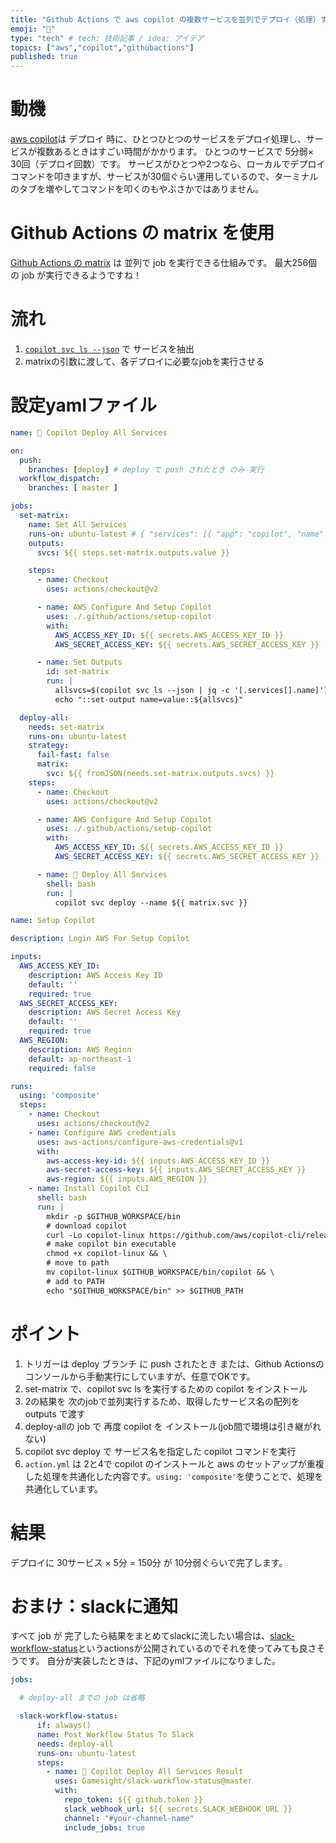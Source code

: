 ```yaml
---
title: "Github Actions で aws copilot の複数サービスを並列でデプロイ（処理）する"
emoji: "🌟"
type: "tech" # tech: 技術記事 / idea: アイデア
topics: ["aws","copilot","githubactions"]
published: true
---
```


[copilot]:https://aws.github.io/copilot-cli/ja/
[matrix]:https://docs.github.com/ja/actions/using-jobs/using-a-build-matrix-for-your-jobs
[svc ls]:https://aws.github.io/copilot-cli/ja/docs/commands/svc-ls/

# 動機

[aws copilot][copilot]は デプロイ 時に、ひとつひとつのサービスをデプロイ処理し、サービスが複数あるときはすごい時間がかかります。
ひとつのサービスで 5分弱× 30回（デプロイ回数）です。
サービスがひとつや2つなら、ローカルでデプロイコマンドを叩きますが、サービスが30個ぐらい運用しているので、ターミナルのタブを増やしてコマンドを叩くのもやぶさかではありません。

# Github Actions の matrix を使用

[Github Actions の matrix][matrix] は 並列で job を実行できる仕組みです。
最大256個の job が実行できるようですね！

# 流れ

1. [`copilot svc ls --json`][svc ls] で サービスを抽出
2. matrixの引数に渡して、各デプロイに必要なjobを実行させる

# 設定yamlファイル

```yaml:.github/workflows/deploy-all-svcs.yml
name: 🚀 Copilot Deploy All Services

on:
  push:
    branches: [deploy] # deploy で push されたとき のみ 実行
  workflow_dispatch:
    branches: [ master ]

jobs:
  set-matrix:
    name: Set All Services
    runs-on: ubuntu-latest # { "services": [{ "app": "copilot", "name": "copilot-svc-1", "type": "Load Balanced Web Service" },... ] } => ["copilot-svc-1", "copilot-svc-2" ...]
    outputs:
      svcs: ${{ steps.set-matrix.outputs.value }}

    steps:
      - name: Checkout
        uses: actions/checkout@v2

      - name: AWS Configure And Setup Copilot
        uses: ./.github/actions/setup-copilot
        with:
          AWS_ACCESS_KEY_ID: ${{ secrets.AWS_ACCESS_KEY_ID }}
          AWS_SECRET_ACCESS_KEY: ${{ secrets.AWS_SECRET_ACCESS_KEY }}

      - name: Set Outputs
        id: set-matrix
        run: |
          allsvcs=$(copilot svc ls --json | jq -c '[.services[].name]')
          echo "::set-output name=value::${allsvcs}"

  deploy-all:
    needs: set-matrix
    runs-on: ubuntu-latest
    strategy:
      fail-fast: false
      matrix:
        svc: ${{ fromJSON(needs.set-matrix.outputs.svcs) }}
    steps:
      - name: Checkout
        uses: actions/checkout@v2

      - name: AWS Configure And Setup Copilot
        uses: ./.github/actions/setup-copilot
        with:
          AWS_ACCESS_KEY_ID: ${{ secrets.AWS_ACCESS_KEY_ID }}
          AWS_SECRET_ACCESS_KEY: ${{ secrets.AWS_SECRET_ACCESS_KEY }}

      - name: 🎡 Deploy All Services
        shell: bash
        run: |
          copilot svc deploy --name ${{ matrix.svc }}
```

```yaml:.github/actions/setup-copilot/action.yml
name: Setup Copilot

description: Login AWS For Setup Copilot

inputs:
  AWS_ACCESS_KEY_ID:
    description: AWS Access Key ID
    default: ''
    required: true
  AWS_SECRET_ACCESS_KEY:
    description: AWS Secret Access Key
    default: ''
    required: true
  AWS_REGION:
    description: AWS Region
    default: ap-northeast-1
    required: false

runs:
  using: 'composite'
  steps:
    - name: Checkout
      uses: actions/checkout@v2
    - name: Configure AWS credentials
      uses: aws-actions/configure-aws-credentials@v1
      with:
        aws-access-key-id: ${{ inputs.AWS_ACCESS_KEY_ID }}
        aws-secret-access-key: ${{ inputs.AWS_SECRET_ACCESS_KEY }}
        aws-region: ${{ inputs.AWS_REGION }}
    - name: Install Copilot CLI
      shell: bash
      run: |
        mkdir -p $GITHUB_WORKSPACE/bin
        # download copilot
        curl -Lo copilot-linux https://github.com/aws/copilot-cli/releases/download/v1.8.3/copilot-linux && \
        # make copilot bin executable
        chmod +x copilot-linux && \
        # move to path
        mv copilot-linux $GITHUB_WORKSPACE/bin/copilot && \
        # add to PATH
        echo "$GITHUB_WORKSPACE/bin" >> $GITHUB_PATH
```

# ポイント

1. トリガーは deploy ブランチ に push されたとき または、Github Actionsのコンソールから手動実行にしていますが、任意でOKです。
2. set-matrix で、copilot svc ls を実行するための copilot をインストール
3. 2の結果を 次のjobで並列実行するため、取得したサービス名の配列を outputs で渡す
4. deploy-allの job で 再度 copilot を インストール(job間で環境は引き継がれない)
5. copilot svc deploy で サービス名を指定した copilot コマンドを実行
6. `action.yml` は 2と4で copilot のインストールと aws のセットアップが重複した処理を共通化した内容です。`using: 'composite'`を使うことで、処理を共通化しています。

# 結果

デプロイに 30サービス × 5分 = 150分 が 10分弱ぐらいで完了します。


# おまけ：slackに通知

すべて job が 完了したら結果をまとめてslackに流したい場合は、[slack-workflow-status](https://github.com/Gamesight/slack-workflow-status)というactionsが公開されているのでそれを使ってみても良さそうです。
自分が実装したときは、下記のymlファイルになりました。

```yaml
jobs:

  # deploy-all までの job は省略

  slack-workflow-status:
      if: always()
      name: Post Workflow Status To Slack
      needs: deploy-all
      runs-on: ubuntu-latest
      steps:
        - name: 💁 Copilot Deploy All Services Result
          uses: Gamesight/slack-workflow-status@master
          with:
            repo_token: ${{ github.token }}
            slack_webhook_url: ${{ secrets.SLACK_WEBHOOK_URL }}
            channel: "#your-channel-name"
            include_jobs: true
```